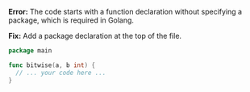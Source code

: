 **Error:** The code starts with a function declaration without specifying a package, which is required in Golang.

**Fix:** Add a package declaration at the top of the file.

```go
package main

func bitwise(a, b int) {
  // ... your code here ...
}
```
